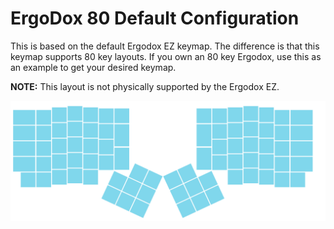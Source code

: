 # ErgoDox 80 Default Configuration

This is based on the default Ergodox EZ keymap.
The difference is that this keymap supports 80 key layouts.
If you own an 80 key Ergodox, use this as an example to get your desired keymap.

**NOTE:** This layout is not physically supported by the Ergodox EZ.


![Default80](ergodox80.png)
